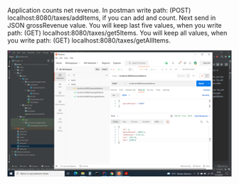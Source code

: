 Application counts net revenue. In postman write path: 
(POST) localhost:8080/taxes/addItems, if you can add and count. 
Next send in JSON grossRevenue value.
You will keep last five values, when you write path: (GET)  localhost:8080/taxes/get5Items.
You will keep all values, when you write path: (GET)  localhost:8080/taxes/getAllItems.

![img.png](img.png)

